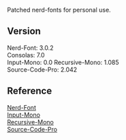 Patched nerd-fonts for personal use.

## Version

Nerd-Font: 3.0.2  
Consolas: 7.0  
Input-Mono: 0.0
Recursive-Mono: 1.085  
Source-Code-Pro: 2.042

## Reference

[Nerd-Font](https://github.com/ryanoasis/nerd-fonts)  
[Input-Mono](https://input.djr.com/)  
[Recursive-Mono](https://github.com/arrowtype/recursive)  
[Source-Code-Pro](https://github.com/adobe-fonts/source-code-pro)
